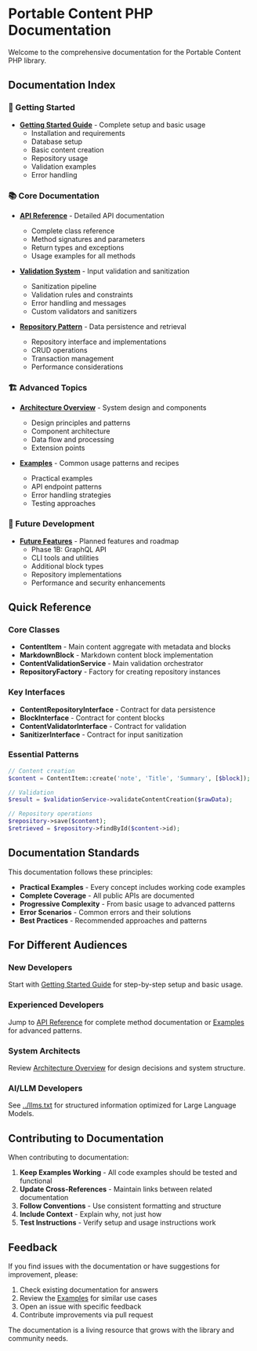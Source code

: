 # Portable Content PHP Documentation

Welcome to the comprehensive documentation for the Portable Content PHP library.

## Documentation Index

### 🚀 Getting Started
- **[Getting Started Guide](getting-started.md)** - Complete setup and basic usage
  - Installation and requirements
  - Database setup
  - Basic content creation
  - Repository usage
  - Validation examples
  - Error handling

### 📚 Core Documentation
- **[API Reference](api-reference.md)** - Detailed API documentation
  - Complete class reference
  - Method signatures and parameters
  - Return types and exceptions
  - Usage examples for all methods

- **[Validation System](validation.md)** - Input validation and sanitization
  - Sanitization pipeline
  - Validation rules and constraints
  - Error handling and messages
  - Custom validators and sanitizers

- **[Repository Pattern](repository.md)** - Data persistence and retrieval
  - Repository interface and implementations
  - CRUD operations
  - Transaction management
  - Performance considerations

### 🏗️ Advanced Topics
- **[Architecture Overview](architecture.md)** - System design and components
  - Design principles and patterns
  - Component architecture
  - Data flow and processing
  - Extension points

- **[Examples](examples.md)** - Common usage patterns and recipes
  - Practical examples
  - API endpoint patterns
  - Error handling strategies
  - Testing approaches

### 🚀 Future Development
- **[Future Features](future-features.md)** - Planned features and roadmap
  - Phase 1B: GraphQL API
  - CLI tools and utilities
  - Additional block types
  - Repository implementations
  - Performance and security enhancements

## Quick Reference

### Core Classes
- **ContentItem** - Main content aggregate with metadata and blocks
- **MarkdownBlock** - Markdown content block implementation
- **ContentValidationService** - Main validation orchestrator
- **RepositoryFactory** - Factory for creating repository instances

### Key Interfaces
- **ContentRepositoryInterface** - Contract for data persistence
- **BlockInterface** - Contract for content blocks
- **ContentValidatorInterface** - Contract for validation
- **SanitizerInterface** - Contract for input sanitization

### Essential Patterns
```php
// Content creation
$content = ContentItem::create('note', 'Title', 'Summary', [$block]);

// Validation
$result = $validationService->validateContentCreation($rawData);

// Repository operations
$repository->save($content);
$retrieved = $repository->findById($content->id);
```

## Documentation Standards

This documentation follows these principles:

- **Practical Examples** - Every concept includes working code examples
- **Complete Coverage** - All public APIs are documented
- **Progressive Complexity** - From basic usage to advanced patterns
- **Error Scenarios** - Common errors and their solutions
- **Best Practices** - Recommended approaches and patterns

## For Different Audiences

### New Developers
Start with [Getting Started Guide](getting-started.md) for step-by-step setup and basic usage.

### Experienced Developers
Jump to [API Reference](api-reference.md) for complete method documentation or [Examples](examples.md) for advanced patterns.

### System Architects
Review [Architecture Overview](architecture.md) for design decisions and system structure.

### AI/LLM Developers
See [../llms.txt](../llms.txt) for structured information optimized for Large Language Models.

## Contributing to Documentation

When contributing to documentation:

1. **Keep Examples Working** - All code examples should be tested and functional
2. **Update Cross-References** - Maintain links between related documentation
3. **Follow Conventions** - Use consistent formatting and structure
4. **Include Context** - Explain why, not just how
5. **Test Instructions** - Verify setup and usage instructions work

## Feedback

If you find issues with the documentation or have suggestions for improvement, please:

1. Check existing documentation for answers
2. Review the [Examples](examples.md) for similar use cases
3. Open an issue with specific feedback
4. Contribute improvements via pull request

The documentation is a living resource that grows with the library and community needs.
